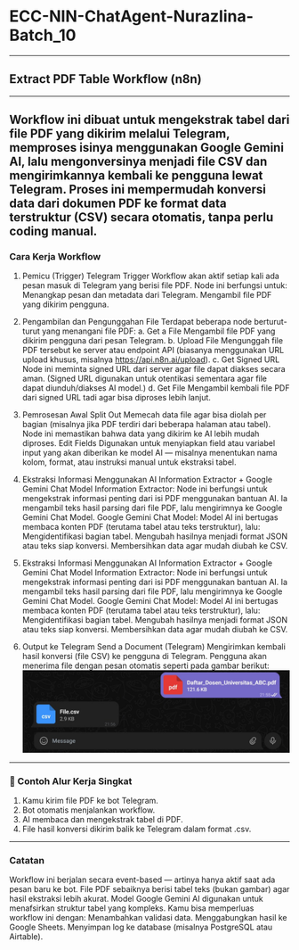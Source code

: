 # ECC-NIN-ChatAgent-Nurazlina-Batch_10
----
## Extract PDF Table Workflow (n8n)
----
Workflow ini dibuat untuk mengekstrak tabel dari file PDF yang dikirim melalui Telegram, memproses isinya menggunakan Google Gemini AI, lalu mengonversinya menjadi file CSV dan mengirimkannya kembali ke pengguna lewat Telegram.
Proses ini mempermudah konversi data dari dokumen PDF ke format data terstruktur (CSV) secara otomatis, tanpa perlu coding manual.
----
### Cara Kerja Workflow
1. Pemicu (Trigger)
Telegram Trigger
Workflow akan aktif setiap kali ada pesan masuk di Telegram yang berisi file PDF.
Node ini berfungsi untuk:
Menangkap pesan dan metadata dari Telegram.
Mengambil file PDF yang dikirim pengguna.

2. Pengambilan dan Pengunggahan File
Terdapat beberapa node berturut-turut yang menangani file PDF:
a. Get a File
Mengambil file PDF yang dikirim pengguna dari pesan Telegram.
b. Upload File
Mengunggah file PDF tersebut ke server atau endpoint API (biasanya menggunakan URL upload khusus, misalnya https://api.n8n.ai/upload).
c. Get Signed URL
Node ini meminta signed URL dari server agar file dapat diakses secara aman.
(Signed URL digunakan untuk otentikasi sementara agar file dapat diunduh/diakses AI model.)
d. Get File
Mengambil kembali file PDF dari signed URL tadi agar bisa diproses lebih lanjut.

3. Pemrosesan Awal
Split Out
Memecah data file agar bisa diolah per bagian (misalnya jika PDF terdiri dari beberapa halaman atau tabel).
Node ini memastikan bahwa data yang dikirim ke AI lebih mudah diproses.
Edit Fields
Digunakan untuk menyiapkan field atau variabel input yang akan diberikan ke model AI — misalnya menentukan nama kolom, format, atau instruksi manual untuk ekstraksi tabel.

4. Ekstraksi Informasi Menggunakan AI
Information Extractor + Google Gemini Chat Model
Information Extractor:
Node ini berfungsi untuk mengekstrak informasi penting dari isi PDF menggunakan bantuan AI.
Ia mengambil teks hasil parsing dari file PDF, lalu mengirimnya ke Google Gemini Chat Model.
Google Gemini Chat Model:
Model AI ini bertugas membaca konten PDF (terutama tabel atau teks terstruktur), lalu:
Mengidentifikasi bagian tabel.
Mengubah hasilnya menjadi format JSON atau teks siap konversi.
Membersihkan data agar mudah diubah ke CSV.

4. Ekstraksi Informasi Menggunakan AI
Information Extractor + Google Gemini Chat Model
Information Extractor:
Node ini berfungsi untuk mengekstrak informasi penting dari isi PDF menggunakan bantuan AI.
Ia mengambil teks hasil parsing dari file PDF, lalu mengirimnya ke Google Gemini Chat Model.
Google Gemini Chat Model:
Model AI ini bertugas membaca konten PDF (terutama tabel atau teks terstruktur), lalu:
Mengidentifikasi bagian tabel.
Mengubah hasilnya menjadi format JSON atau teks siap konversi.
Membersihkan data agar mudah diubah ke CSV.

6. Output ke Telegram
Send a Document (Telegram)
Mengirimkan kembali hasil konversi (file CSV) ke pengguna di Telegram.
Pengguna akan menerima file dengan pesan otomatis seperti pada gambar berikut:
![Chatbot Screenshot](https://github.com/nurazlina-4/ECC-NIN-ChatAgent-Nurazlina-Batch_10/blob/main/chatbot.jpeg)

----
### 📌 Contoh Alur Kerja Singkat
1. Kamu kirim file PDF ke bot Telegram.
2. Bot otomatis menjalankan workflow.
3. AI membaca dan mengekstrak tabel di PDF.
4. File hasil konversi dikirim balik ke Telegram dalam format .csv.
----
### Catatan
Workflow ini berjalan secara event-based — artinya hanya aktif saat ada pesan baru ke bot.
File PDF sebaiknya berisi tabel teks (bukan gambar) agar hasil ekstraksi lebih akurat.
Model Google Gemini AI digunakan untuk menafsirkan struktur tabel yang kompleks.
Kamu bisa memperluas workflow ini dengan:
Menambahkan validasi data.
Menggabungkan hasil ke Google Sheets.
Menyimpan log ke database (misalnya PostgreSQL atau Airtable).

